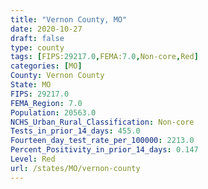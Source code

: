 ```yaml
---
title: "Vernon County, MO"
date: 2020-10-27
draft: false
type: county
tags: [FIPS:29217.0,FEMA:7.0,Non-core,Red]
categories: [MO]
County: Vernon County
State: MO
FIPS: 29217.0
FEMA_Region: 7.0
Population: 20563.0
NCHS_Urban_Rural_Classification: Non-core
Tests_in_prior_14_days: 455.0
Fourteen_day_test_rate_per_100000: 2213.0
Percent_Positivity_in_prior_14_days: 0.147
Level: Red
url: /states/MO/vernon-county
---
```



